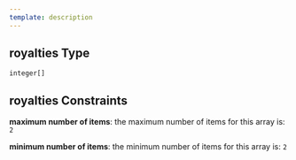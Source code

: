```yaml
---
template: description
---
```


## royalties Type

`integer[]`

## royalties Constraints

**maximum number of items**: the maximum number of items for this array is: `2`

**minimum number of items**: the minimum number of items for this array is: `2`
